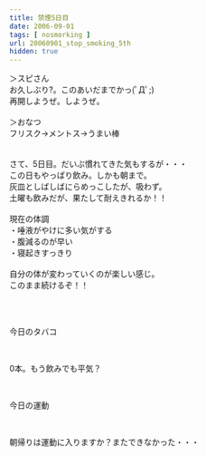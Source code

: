 ```yaml
---
title: 禁煙5日目
date: 2006-09-01
tags: [ nosmorking ]
url: 20060901_stop_smoking_5th
hidden: true
---
```

＞スピさん<br />
お久しぶり?。このあいだまでかっ(ﾟДﾟ;)<br />
再開しようぜ。しようぜ。<br />
<br />
＞おなつ<br />
フリスク→メントス→うまい棒<br />
<br />
<br />
さて、5日目。だいぶ慣れてきた気もするが・・・<br />
この日もやっぱり飲み。しかも朝まで。<br />
灰皿としばしばにらめっこしたが、吸わず。<br />
土曜も飲みだが、果たして耐えきれるか！！<br />
<br />
現在の体調<br />
・唾液がやけに多い気がする<br />
・腹減るのが早い<br />
・寝起きすっきり<br />
<br />
自分の体が変わっていくのが楽しい感じ。<br />
このまま続けるぞ！！<br />
<br />
<div><br />
<p>今日のタバコ</p><br />
<p>0本。もう飲みでも平気？</p><br />
<p>今日の運動</p><br />
<p>朝帰りは運動に入りますか？またできなかった・・・</p><br />
</div>
